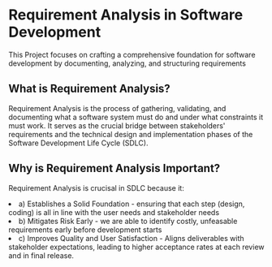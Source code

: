 <h1>Requirement Analysis in Software Development</h1>
<p>
 This Project focuses on crafting a comprehensive foundation for software development by documenting, analyzing, and structuring requirements
</p>

<h2>What is Requirement Analysis?</h2>
<p>
 
Requirement Analysis is the process of gathering, validating, and documenting what a software system must do and under what constraints it must work. It serves as the crucial bridge between stakeholders' requirements and the technical design and implementation phases of the Software Development Life Cycle (SDLC).
</p>
   

<h2>Why is Requirement Analysis Important?</h2>
<p>Requirement Analysis is crucisal in SDLC because it:</p>
  <li>a) Establishes a Solid Foundation - ensuring that each step (design, coding) is all in line with the user needs and stakeholder needs</li>
  <li>b) Mitigates Risk Early - we are able to identify costly, unfeasable requirements early before development starts</li>
  <li>c) Improves Quality and User Satisfaction - Aligns deliverables with stakeholder expectations, leading to higher acceptance rates at each review and in final release.</li>
  
